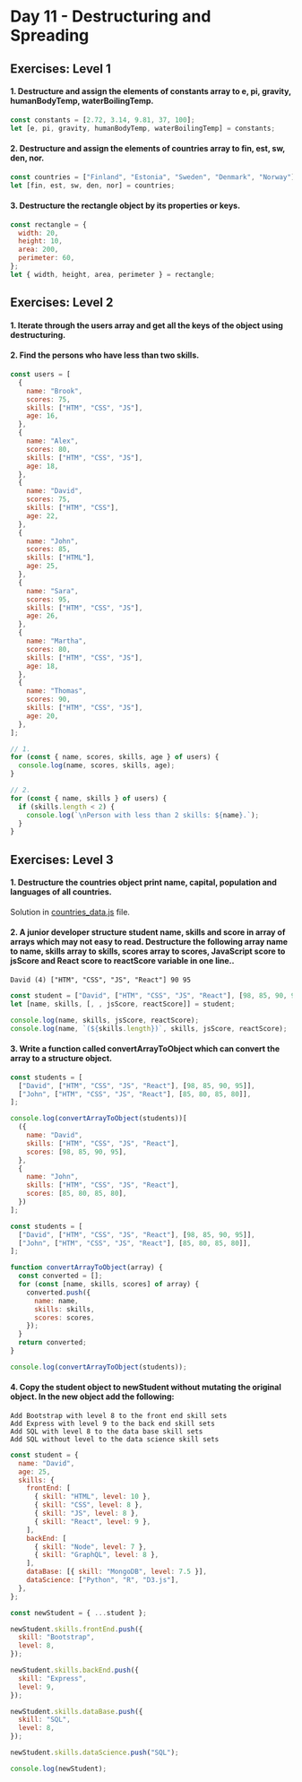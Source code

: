 # Day 11 - Destructuring and Spreading

## Exercises: Level 1

#### 1. Destructure and assign the elements of constants array to e, pi, gravity, humanBodyTemp, waterBoilingTemp.

```js
const constants = [2.72, 3.14, 9.81, 37, 100];
let [e, pi, gravity, humanBodyTemp, waterBoilingTemp] = constants;
```

#### 2. Destructure and assign the elements of countries array to fin, est, sw, den, nor.

```js
const countries = ["Finland", "Estonia", "Sweden", "Denmark", "Norway"];
let [fin, est, sw, den, nor] = countries;
```

#### 3. Destructure the rectangle object by its properties or keys.

```js
const rectangle = {
  width: 20,
  height: 10,
  area: 200,
  perimeter: 60,
};
let { width, height, area, perimeter } = rectangle;
```

## Exercises: Level 2

#### 1. Iterate through the users array and get all the keys of the object using destructuring.

#### 2. Find the persons who have less than two skills.

```js
const users = [
  {
    name: "Brook",
    scores: 75,
    skills: ["HTM", "CSS", "JS"],
    age: 16,
  },
  {
    name: "Alex",
    scores: 80,
    skills: ["HTM", "CSS", "JS"],
    age: 18,
  },
  {
    name: "David",
    scores: 75,
    skills: ["HTM", "CSS"],
    age: 22,
  },
  {
    name: "John",
    scores: 85,
    skills: ["HTML"],
    age: 25,
  },
  {
    name: "Sara",
    scores: 95,
    skills: ["HTM", "CSS", "JS"],
    age: 26,
  },
  {
    name: "Martha",
    scores: 80,
    skills: ["HTM", "CSS", "JS"],
    age: 18,
  },
  {
    name: "Thomas",
    scores: 90,
    skills: ["HTM", "CSS", "JS"],
    age: 20,
  },
];

// 1.
for (const { name, scores, skills, age } of users) {
  console.log(name, scores, skills, age);
}

// 2.
for (const { name, skills } of users) {
  if (skills.length < 2) {
    console.log(`\nPerson with less than 2 skills: ${name}.`);
  }
}
```

## Exercises: Level 3

#### 1. Destructure the countries object print name, capital, population and languages of all countries.

Solution in [countries_data.js](./countries_data.js) file.

#### 2. A junior developer structure student name, skills and score in array of arrays which may not easy to read. Destructure the following array name to name, skills array to skills, scores array to scores, JavaScript score to jsScore and React score to reactScore variable in one line..

```
David (4) ["HTM", "CSS", "JS", "React"] 90 95
```

```js
const student = ["David", ["HTM", "CSS", "JS", "React"], [98, 85, 90, 95]];
let [name, skills, [, , jsScore, reactScore]] = student;

console.log(name, skills, jsScore, reactScore);
console.log(name, `(${skills.length})`, skills, jsScore, reactScore);
```

#### 3. Write a function called convertArrayToObject which can convert the array to a structure object.

```js
const students = [
  ["David", ["HTM", "CSS", "JS", "React"], [98, 85, 90, 95]],
  ["John", ["HTM", "CSS", "JS", "React"], [85, 80, 85, 80]],
];

console.log(convertArrayToObject(students))[
  ({
    name: "David",
    skills: ["HTM", "CSS", "JS", "React"],
    scores: [98, 85, 90, 95],
  },
  {
    name: "John",
    skills: ["HTM", "CSS", "JS", "React"],
    scores: [85, 80, 85, 80],
  })
];
```

```js
const students = [
  ["David", ["HTM", "CSS", "JS", "React"], [98, 85, 90, 95]],
  ["John", ["HTM", "CSS", "JS", "React"], [85, 80, 85, 80]],
];

function convertArrayToObject(array) {
  const converted = [];
  for (const [name, skills, scores] of array) {
    converted.push({
      name: name,
      skills: skills,
      scores: scores,
    });
  }
  return converted;
}

console.log(convertArrayToObject(students));
```

#### 4. Copy the student object to newStudent without mutating the original object. In the new object add the following:

```
Add Bootstrap with level 8 to the front end skill sets
Add Express with level 9 to the back end skill sets
Add SQL with level 8 to the data base skill sets
Add SQL without level to the data science skill sets
```

```js
const student = {
  name: "David",
  age: 25,
  skills: {
    frontEnd: [
      { skill: "HTML", level: 10 },
      { skill: "CSS", level: 8 },
      { skill: "JS", level: 8 },
      { skill: "React", level: 9 },
    ],
    backEnd: [
      { skill: "Node", level: 7 },
      { skill: "GraphQL", level: 8 },
    ],
    dataBase: [{ skill: "MongoDB", level: 7.5 }],
    dataScience: ["Python", "R", "D3.js"],
  },
};

const newStudent = { ...student };

newStudent.skills.frontEnd.push({
  skill: "Bootstrap",
  level: 8,
});

newStudent.skills.backEnd.push({
  skill: "Express",
  level: 9,
});

newStudent.skills.dataBase.push({
  skill: "SQL",
  level: 8,
});

newStudent.skills.dataScience.push("SQL");

console.log(newStudent);
```
